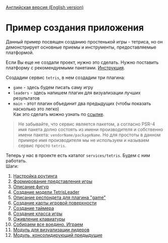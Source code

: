 [Английская версия (English version)](https://github.com/epicoon/lx-doc-articles/blob/master/en/app-dev/expl1/main.md)

# Пример создания приложения

Данный пример посвящен созданию простенькой игры - тетриса, но он демонстрирует основные приемы и инструменты, предоставляемые платформой.

Если Вы еще не создали проект, нужно это сделать. Нужно поставить платформу с рекомендуемыми пакетами. [Инструкция](https://github.com/epicoon/lx-core/blob/master/README-ru.md#deploy).

Создадим сервис `tetris`, в нем создадим три плагина:
* `game` - здесь будем писать саму игру
* `leaders` - здесь напишем плагин для визуализации лучших результатов
* `main` - этот плагин объединит два предыдущих (чтобы показать насколько это легко)<br>
Как это сделать можно узнать по [ссылке](https://github.com/epicoon/lx-core/blob/master/README-ru.md#cli).

> Не забывайте, что сервис является пакетом, а согласно PSR-4 имя пакета долно состоять из имени производителя и собственно имени пакета: `vendorName/packageName`. Но для простоты в данном примере имя производителя мы не используем и называем сервис просто `tetris`.

Теперь у нас в проекте есть каталог `services/tetris`. Будем с ним работать.<br>
Шаги:
1. [Настройка роутинга](https://github.com/epicoon/lx-doc-articles/blob/master/ru/app-dev/expl1/1_routing.md)
2. [Формирование представления игры](https://github.com/epicoon/lx-doc-articles/blob/master/ru/app-dev/expl1/2_game_view.md)
3. [Описание фигур](https://github.com/epicoon/lx-doc-articles/blob/master/ru/app-dev/expl1/3_figures.md)
4. [Создание модели TetrisLeader](https://github.com/epicoon/lx-doc-articles/blob/master/ru/app-dev/expl1/4_model.md)
5. [Описание респондета для плагина "game"](https://github.com/epicoon/lx-doc-articles/blob/master/ru/app-dev/expl1/5_game_respondent.md)
6. [Создание карты игровой поверхности](https://github.com/epicoon/lx-doc-articles/blob/master/ru/app-dev/expl1/6_Map.md)
7. [Создание таймера](https://github.com/epicoon/lx-doc-articles/blob/master/ru/app-dev/expl1/7_Timer.md)
8. [Создание класса игры](https://github.com/epicoon/lx-doc-articles/blob/master/ru/app-dev/expl1/8_Game.md)
9. [Оживление клавиатуры](https://github.com/epicoon/lx-doc-articles/blob/master/ru/app-dev/expl1/9_keyboard.md)
10. [Собираем все воедино. Играем](https://github.com/epicoon/lx-doc-articles/blob/master/ru/app-dev/expl1/10_game_complete.md)
11. [Модуль для визуализации лидеров](https://github.com/epicoon/lx-doc-articles/blob/master/ru/app-dev/expl1/11_leaders_plugin.md)
12. [Модуль, консолидирующий предыдущие](https://github.com/epicoon/lx-doc-articles/blob/master/ru/app-dev/expl1/12_common_plugin.md)
